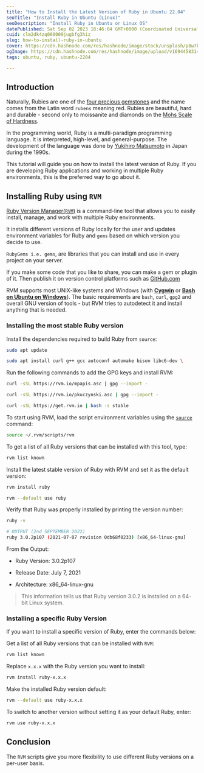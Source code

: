 ```yaml
---
title: "How to Install the Latest Version of Ruby in Ubuntu 22.04"
seoTitle: "Install Ruby in Ubuntu (Linux)"
seoDescription: "Install Ruby in Ubuntu or Linux OS"
datePublished: Sat Sep 02 2023 18:46:04 GMT+0000 (Coordinated Universal Time)
cuid: clm2dk4zq000009jugbfg3hiz
slug: how-to-install-ruby-in-ubuntu
cover: https://cdn.hashnode.com/res/hashnode/image/stock/unsplash/p8w7krXVY1k/upload/3d47de9c60c64c2fec2b1c935a75063a.jpeg
ogImage: https://cdn.hashnode.com/res/hashnode/image/upload/v1694458314903/b21697e0-5f4b-45ab-8be1-24fe401041de.png
tags: ubuntu, ruby, ubuntu-2204

---
```


## Introduction

Naturally, Rubies are one of the [four precious gemstones](https://en.wikipedia.org/wiki/Gemstone#Characteristics_and_classification) and the name comes from the Latin word `rubens` meaning red. Rubies are beautiful, hard and durable - second only to moissanite and diamonds on the [Mohs Scale of Hardness](https://youtu.be/hiNpZqhcQEI?si=9iMU0C4w0SNgi4Yt).

In the programming world, Ruby is a multi-paradigm programming language. It is interpreted, high-level, and general-purpose. The development of the language was done by [Yukihiro Matsumoto](https://en.wikipedia.org/wiki/Yukihiro_Matsumoto) in Japan during the 1990s.

This tutorial will guide you on how to install the latest version of Ruby. If you are developing Ruby applications and working in multiple Ruby environments, this is the preferred way to go about it.

## **Installing Ruby using** `RVM`

[Ruby Version Manager(`RVM`)](https://rvm.io/rvm/install) is a command-line tool that allows you to easily install, manage, and work with multiple Ruby environments.

It installs different versions of Ruby locally for the user and updates environment variables for Ruby and `gems` based on which version you decide to use.

`RubyGems i.e. gems`, are libraries that you can install and use in every project on your server.

If you make some code that you like to share, you can make a gem or plugin of it. Then publish it on version control platforms such as [GitHub.com](https://github.com/rubygems/rubygems)

RVM supports most UNIX-like systems and Windows (with [**Cygwin**](https://cygwin.com/) or [**Bash on Ubuntu on Windows**](https://msdn.microsoft.com/en-us/commandline/wsl/about)). The basic requirements are `bash`, `curl`, `gpg2` and overall GNU version of tools - but RVM tries to autodetect it and install anything that is needed.

### Installing the most stable Ruby version

Install the dependencies required to build Ruby from `source`:

```bash
sudo apt update
```

```bash
sudo apt install curl g++ gcc autoconf automake bison libc6-dev \        libffi-dev libgdbm-dev libncurses5-dev libsqlite3-dev libtool \        libyaml-dev make pkg-config sqlite3 zlib1g-dev libgmp-dev \        libreadline-dev libssl-dev
```

Run the following commands to add the GPG keys and install RVM:

```bash
curl -sSL https://rvm.io/mpapis.asc | gpg --import -
```

```bash
curl -sSL https://rvm.io/pkuczynski.asc | gpg --import -
```

```bash
curl -sSL https://get.rvm.io | bash -s stable
```

To start using RVM, load the script environment variables using the [`source`](https://linuxize.com/post/bash-source-command/) command:

```bash
source ~/.rvm/scripts/rvm
```

To get a list of all Ruby versions that can be installed with this tool, type:

```bash
rvm list known
```

Install the latest stable version of Ruby with RVM and set it as the default version:

```bash
rvm install ruby
```

```bash
rvm --default use ruby
```

Verify that Ruby was properly installed by printing the version number:

```bash
ruby -v
```

```bash
# OUTPUT (2nd SEPTEMBER 2022)
ruby 3.0.2p107 (2021-07-07 revision 0db68f0233) [x86_64-linux-gnu]
```

From the Output:

* Ruby Version: 3.0.2p107
    
* Release Date: July 7, 2021
    
* Architecture: x86\_64-linux-gnu
    

> This information tells us that Ruby version 3.0.2 is installed on a 64-bit Linux system.

### Installing a specific Ruby Version

If you want to install a specific version of Ruby, enter the commands below:

Get a list of all Ruby versions that can be installed with `RVM`:

```bash
rvm list known
```

Replace `x.x.x` with the Ruby version you want to install:

```bash
rvm install ruby-x.x.x
```

Make the installed Ruby version default:

```bash
rvm --default use ruby-x.x.x
```

To switch to another version without setting it as your default Ruby, enter:

```bash
rvm use ruby-x.x.x
```

## Conclusion

The `RVM` scripts give you more flexibility to use different Ruby versions on a per-user basis.